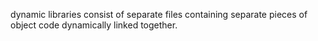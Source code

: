 dynamic libraries consist of separate files containing separate pieces of object code dynamically linked together.
